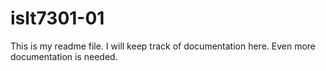 # islt7301-01

This is my readme file. I will keep track of documentation here.
Even more documentation is needed.
